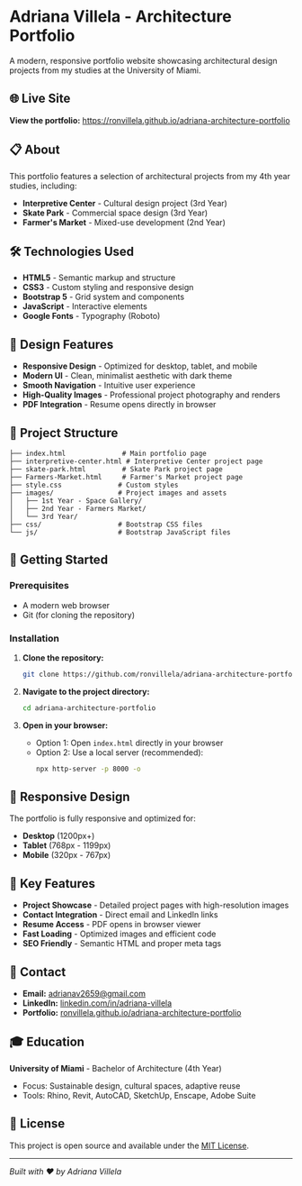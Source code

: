 # Adriana Villela - Architecture Portfolio

A modern, responsive portfolio website showcasing architectural design projects from my studies at the University of Miami.

## 🌐 Live Site

**View the portfolio:** https://ronvillela.github.io/adriana-architecture-portfolio

## 📋 About

This portfolio features a selection of architectural projects from my 4th year studies, including:

- **Interpretive Center** - Cultural design project (3rd Year)
- **Skate Park** - Commercial space design (3rd Year)  
- **Farmer's Market** - Mixed-use development (2nd Year)

## 🛠️ Technologies Used

- **HTML5** - Semantic markup and structure
- **CSS3** - Custom styling and responsive design
- **Bootstrap 5** - Grid system and components
- **JavaScript** - Interactive elements
- **Google Fonts** - Typography (Roboto)

## 🎨 Design Features

- **Responsive Design** - Optimized for desktop, tablet, and mobile
- **Modern UI** - Clean, minimalist aesthetic with dark theme
- **Smooth Navigation** - Intuitive user experience
- **High-Quality Images** - Professional project photography and renders
- **PDF Integration** - Resume opens directly in browser

## 📁 Project Structure

```
├── index.html              # Main portfolio page
├── interpretive-center.html # Interpretive Center project page
├── skate-park.html         # Skate Park project page
├── Farmers-Market.html     # Farmer's Market project page
├── style.css              # Custom styles
├── images/                # Project images and assets
│   ├── 1st Year - Space Gallery/
│   ├── 2nd Year - Farmers Market/
│   └── 3rd Year/
├── css/                   # Bootstrap CSS files
└── js/                    # Bootstrap JavaScript files
```

## 🚀 Getting Started

### Prerequisites

- A modern web browser
- Git (for cloning the repository)

### Installation

1. **Clone the repository:**
   ```bash
   git clone https://github.com/ronvillela/adriana-architecture-portfolio.git
   ```

2. **Navigate to the project directory:**
   ```bash
   cd adriana-architecture-portfolio
   ```

3. **Open in your browser:**
   - Option 1: Open `index.html` directly in your browser
   - Option 2: Use a local server (recommended):
     ```bash
     npx http-server -p 8000 -o
     ```

## 📱 Responsive Design

The portfolio is fully responsive and optimized for:
- **Desktop** (1200px+)
- **Tablet** (768px - 1199px)
- **Mobile** (320px - 767px)

## 🎯 Key Features

- **Project Showcase** - Detailed project pages with high-resolution images
- **Contact Integration** - Direct email and LinkedIn links
- **Resume Access** - PDF opens in browser viewer
- **Fast Loading** - Optimized images and efficient code
- **SEO Friendly** - Semantic HTML and proper meta tags

## 📧 Contact

- **Email:** [adrianav2659@gmail.com](mailto:adrianav2659@gmail.com)
- **LinkedIn:** [linkedin.com/in/adriana-villela](https://www.linkedin.com/in/adriana-villela)
- **Portfolio:** [ronvillela.github.io/adriana-architecture-portfolio](https://ronvillela.github.io/adriana-architecture-portfolio)

## 🎓 Education

**University of Miami** - Bachelor of Architecture (4th Year)
- Focus: Sustainable design, cultural spaces, adaptive reuse
- Tools: Rhino, Revit, AutoCAD, SketchUp, Enscape, Adobe Suite

## 📄 License

This project is open source and available under the [MIT License](LICENSE).

---

*Built with ❤️ by Adriana Villela*
